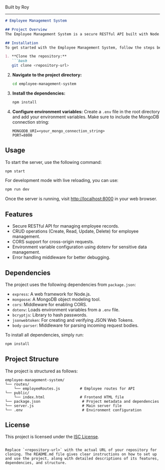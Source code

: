 
Built by Roy

---

```markdown
# Employee Management System

## Project Overview
The Employee Management System is a secure RESTful API built with Node.js, Express, and MongoDB, designed to manage employee data efficiently. The application serves a responsive HTML frontend and allows for various employee management functionalities.

## Installation
To get started with the Employee Management System, follow the steps below:

1. **Clone the repository:**
   ```bash
   git clone <repository-url>
   ```
2. **Navigate to the project directory:**
   ```bash
   cd employee-management-system
   ```
3. **Install the dependencies:**
   ```bash
   npm install
   ```

4. **Configure environment variables:**
   Create a `.env` file in the root directory and add your environment variables. Make sure to include the MongoDB connection string:
   ```
   MONGODB_URI=<your_mongo_connection_string>
   PORT=8000
   ```

## Usage
To start the server, use the following command:
```bash
npm start
```
For development mode with live reloading, you can use:
```bash
npm run dev
```
Once the server is running, visit [http://localhost:8000](http://localhost:8000) in your web browser.

## Features
- Secure RESTful API for managing employee records.
- CRUD operations (Create, Read, Update, Delete) for employee management.
- CORS support for cross-origin requests.
- Environment variable configuration using dotenv for sensitive data management.
- Error handling middleware for better debugging.

## Dependencies
The project uses the following dependencies from `package.json`:
- `express`: A web framework for Node.js.
- `mongoose`: A MongoDB object modeling tool.
- `cors`: Middleware for enabling CORS.
- `dotenv`: Loads environment variables from a `.env` file.
- `bcryptjs`: Library to hash passwords.
- `jsonwebtoken`: For creating and verifying JSON Web Tokens.
- `body-parser`: Middleware for parsing incoming request bodies.

To install all dependencies, simply run:
```bash
npm install
```

## Project Structure
The project is structured as follows:

```
employee-management-system/
└── routes/
    └── employeeRoutes.js         # Employee routes for API
└── public/
    └── index.html                # Frontend HTML file
└── package.json                   # Project metadata and dependencies
└── server.js                      # Main server file
└── .env                           # Environment configuration
```

## License
This project is licensed under the [ISC License](LICENSE).
```

Replace `<repository-url>` with the actual URL of your repository for cloning. The README.md file gives clear instructions on how to set up and use the project, along with detailed descriptions of its features, dependencies, and structure.
